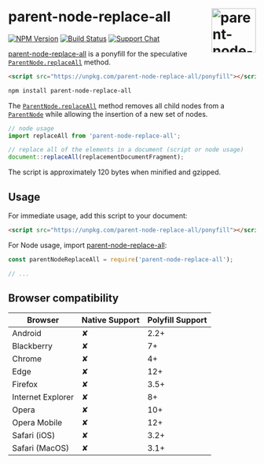 # parent-node-replace-all [<img src="https://jonneal.dev/dom-logo.svg" alt="parent-node-replace-all" width="90" height="90" align="right">][parent-node-replace-all]

[![NPM Version][npm-img]][npm-url]
[![Build Status][cli-img]][cli-url]
[![Support Chat][git-img]][git-url]

[parent-node-replace-all] is a ponyfill for the speculative
[`ParentNode.replaceAll`] method.

```html
<script src="https://unpkg.com/parent-node-replace-all/ponyfill"></script>
```

```bash
npm install parent-node-replace-all
```

The [`ParentNode.replaceAll`] method removes all child nodes from a
[`ParentNode`] while allowing the insertion of a new set of nodes.

```js
// node usage
import replaceAll from 'parent-node-replace-all';

// replace all of the elements in a document (script or node usage)
document::replaceAll(replacementDocumentFragment);
```

The script is approximately 120 bytes when minified and gzipped.

## Usage

For immediate usage, add this script to your document:

```html
<script src="https://unpkg.com/parent-node-replace-all/ponyfill"></script>
```

For Node usage, import [parent-node-replace-all]:

```js
const parentNodeReplaceAll = require('parent-node-replace-all');

// ...
```

## Browser compatibility

| Browser           | Native Support | Polyfill Support |
| ----------------- | -------------- | ---------------- |
| Android           | ✘              | 2.2+             |
| Blackberry        | ✘              | 7+               |
| Chrome            | ✘              | 4+               |
| Edge              | ✘              | 12+              |
| Firefox           | ✘              | 3.5+             |
| Internet Explorer | ✘              | 8+               |
| Opera             | ✘              | 10+              |
| Opera Mobile      | ✘              | 12+              |
| Safari (iOS)      | ✘              | 3.2+             |
| Safari (MacOS)    | ✘              | 3.1+             |

[cli-img]: https://img.shields.io/travis/jonathantneal/parent-node-replace-all/master.svg
[cli-url]: https://travis-ci.org/jonathantneal/parent-node-replace-all
[git-img]: https://img.shields.io/badge/support-chat-blue.svg
[git-url]: https://gitter.im/postcss/postcss
[npm-img]: https://img.shields.io/npm/v/parent-node-replace-all.svg
[npm-url]: https://www.npmjs.com/package/parent-node-replace-all

[`ParentNode`]: https://developer.mozilla.org/en/docs/Web/API/ParentNode
[`ParentNode.replaceAll`]: https://github.com/whatwg/dom/issues/478
[parent-node-replace-all]: https://github.com/jonathantneal/parent-node-replace-all
